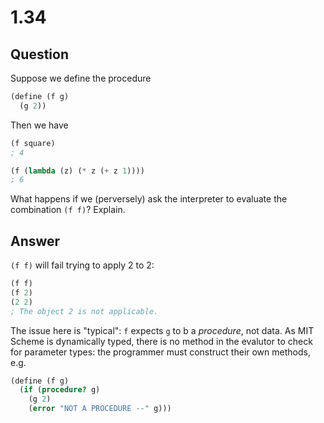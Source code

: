 # 1.34

## Question

Suppose we define the procedure

```scheme
(define (f g)
  (g 2))
```

Then we have

```scheme
(f square)
; 4

(f (lambda (z) (* z (+ z 1))))
; 6
```

What happens if we (perversely) ask the interpreter to evaluate the combination `(f f)`? Explain.

## Answer

`(f f)` will fail trying to apply 2 to 2:

```scheme
(f f)
(f 2)
(2 2)
; The object 2 is not applicable.
```

The issue here is "typical": `f` expects `g` to b a *procedure*, not data. As MIT Scheme is dynamically typed, there is no method in the evalutor to check for parameter types: the programmer must construct their own methods, e.g.

```scheme
(define (f g)
  (if (procedure? g)
    (g 2)
    (error "NOT A PROCEDURE --" g)))
```
